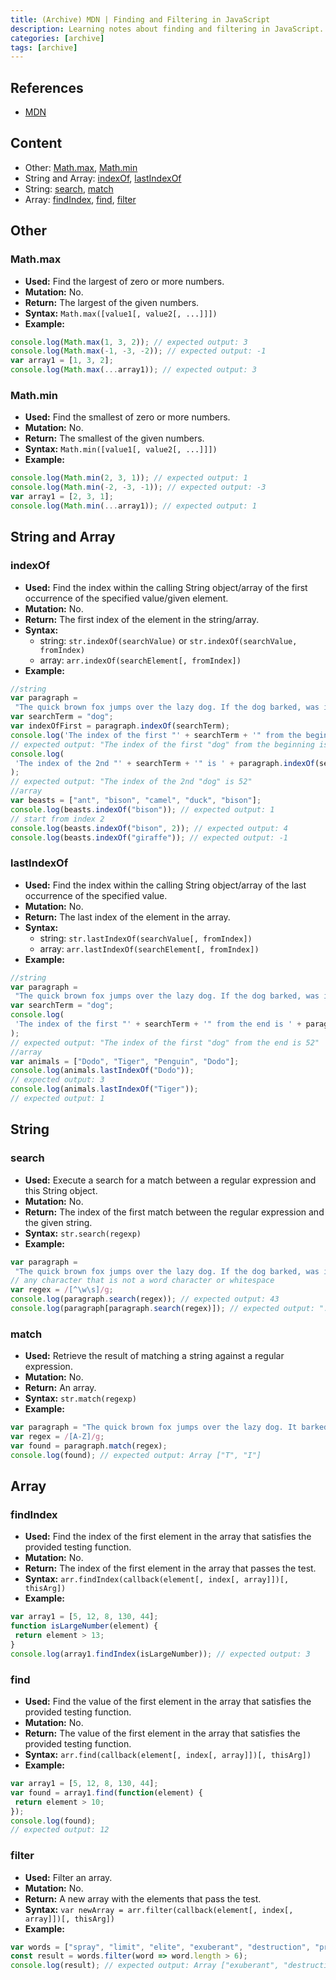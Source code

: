 ```yaml
---
title: (Archive) MDN | Finding and Filtering in JavaScript
description: Learning notes about finding and filtering in JavaScript.
categories: [archive] 
tags: [archive] 
---
```


## References

- [MDN](https://developer.mozilla.org/en-US/)

## Content

- Other: [Math.max](#mathmax), [Math.min](#mathmin)
- String and Array: [indexOf](#indexof), [lastIndexOf](#lastindexof)
- String: [search](#search), [match](#match)
- Array: [findIndex](#findindex), [find](#find), [filter](#filter)

## Other

### Math.max

- **Used:** Find the largest of zero or more numbers.
- **Mutation:** No.
- **Return:** The largest of the given numbers.
- **Syntax:** `Math.max([value1[, value2[, ...]]])`
- **Example:**

```js
console.log(Math.max(1, 3, 2)); // expected output: 3
console.log(Math.max(-1, -3, -2)); // expected output: -1
var array1 = [1, 3, 2];
console.log(Math.max(...array1)); // expected output: 3
```

### Math.min

- **Used:** Find the smallest of zero or more numbers.
- **Mutation:** No.
- **Return:** The smallest of the given numbers.
- **Syntax:** `Math.min([value1[, value2[, ...]]])`
- **Example:**

```js
console.log(Math.min(2, 3, 1)); // expected output: 1
console.log(Math.min(-2, -3, -1)); // expected output: -3
var array1 = [2, 3, 1];
console.log(Math.min(...array1)); // expected output: 1
```

## String and Array

### indexOf

- **Used:** Find the index within the calling String object/array of the first occurrence of the specified value/given element.
- **Mutation:** No.
- **Return:** The first index of the element in the string/array.
- **Syntax:**
  - string: `str.indexOf(searchValue)` or `str.indexOf(searchValue, fromIndex)`
  - array: `arr.indexOf(searchElement[, fromIndex])`
- **Example:**

```js
//string
var paragraph =
 "The quick brown fox jumps over the lazy dog. If the dog barked, was it really lazy?";
var searchTerm = "dog";
var indexOfFirst = paragraph.indexOf(searchTerm);
console.log('The index of the first "' + searchTerm + '" from the beginning is ' + indexOfFirst);
// expected output: "The index of the first "dog" from the beginning is 40"
console.log(
 'The index of the 2nd "' + searchTerm + '" is ' + paragraph.indexOf(searchTerm, indexOfFirst + 1)
);
// expected output: "The index of the 2nd "dog" is 52"
//array
var beasts = ["ant", "bison", "camel", "duck", "bison"];
console.log(beasts.indexOf("bison")); // expected output: 1
// start from index 2
console.log(beasts.indexOf("bison", 2)); // expected output: 4
console.log(beasts.indexOf("giraffe")); // expected output: -1
```

### lastIndexOf

- **Used:** Find the index within the calling String object/array of the last occurrence of the specified value.
- **Mutation:** No.
- **Return:** The last index of the element in the array.
- **Syntax:**
  - string: `str.lastIndexOf(searchValue[, fromIndex])`
  - array: `arr.lastIndexOf(searchElement[, fromIndex])`
- **Example:**

```js
//string
var paragraph =
 "The quick brown fox jumps over the lazy dog. If the dog barked, was it really lazy?";
var searchTerm = "dog";
console.log(
 'The index of the first "' + searchTerm + '" from the end is ' + paragraph.lastIndexOf(searchTerm)
);
// expected output: "The index of the first "dog" from the end is 52"
//array
var animals = ["Dodo", "Tiger", "Penguin", "Dodo"];
console.log(animals.lastIndexOf("Dodo"));
// expected output: 3
console.log(animals.lastIndexOf("Tiger"));
// expected output: 1
```

## String

### search

- **Used:** Execute a search for a match between a regular expression and this String object.
- **Mutation:** No.
- **Return:** The index of the first match between the regular expression and the given string.
- **Syntax:** `str.search(regexp)`
- **Example:**

```js
var paragraph =
 "The quick brown fox jumps over the lazy dog. If the dog barked, was it really lazy?";
// any character that is not a word character or whitespace
var regex = /[^\w\s]/g;
console.log(paragraph.search(regex)); // expected output: 43
console.log(paragraph[paragraph.search(regex)]); // expected output: "."
```

### match

- **Used:** Retrieve the result of matching a string against a regular expression.
- **Mutation:** No.
- **Return:** An array.
- **Syntax:** `str.match(regexp)`
- **Example:**

```js
var paragraph = "The quick brown fox jumps over the lazy dog. It barked.";
var regex = /[A-Z]/g;
var found = paragraph.match(regex);
console.log(found); // expected output: Array ["T", "I"]
```

## Array

### findIndex

- **Used:** Find the index of the first element in the array that satisfies the provided testing function.
- **Mutation:** No.
- **Return:** The index of the first element in the array that passes the test.
- **Syntax:** `arr.findIndex(callback(element[, index[, array]])[, thisArg])`
- **Example:**

```js
var array1 = [5, 12, 8, 130, 44];
function isLargeNumber(element) {
 return element > 13;
}
console.log(array1.findIndex(isLargeNumber)); // expected output: 3
```

### find

- **Used:** Find the value of the first element in the array that satisfies the provided testing function.
- **Mutation:** No.
- **Return:** The value of the first element in the array that satisfies the provided testing function.
- **Syntax:** `arr.find(callback(element[, index[, array]])[, thisArg])`
- **Example:**

```js
var array1 = [5, 12, 8, 130, 44];
var found = array1.find(function(element) {
 return element > 10;
});
console.log(found);
// expected output: 12
```

### filter

- **Used:** Filter an array.
- **Mutation:** No.
- **Return:** A new array with the elements that pass the test.
- **Syntax:** `var newArray = arr.filter(callback(element[, index[, array]])[, thisArg])`
- **Example:**

```js
var words = ["spray", "limit", "elite", "exuberant", "destruction", "present"];
const result = words.filter(word => word.length > 6);
console.log(result); // expected output: Array ["exuberant", "destruction", "present"]
```

